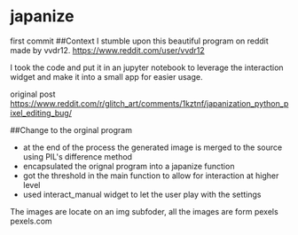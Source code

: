 # japanize
first commit
##Context
I stumble upon this beautiful program on reddit made by vvdr12. 
https://www.reddit.com/user/vvdr12

I took the code and put it in an jupyter notebook to leverage the interaction widget and make it into a small app for easier usage.

original post
https://www.reddit.com/r/glitch_art/comments/1kztnf/japanization_python_pixel_editing_bug/


##Change to the orginal program
 * at the end of the process the generated image is merged to the source using PIL's difference method
 * encapsulated the orignal program into a japanize function
 * got the threshold in the main function to allow for interaction at higher level
 * used interact_manual widget to let the user play with the settings

The images are locate on an img subfoder, all the images are form pexels
pexels.com
